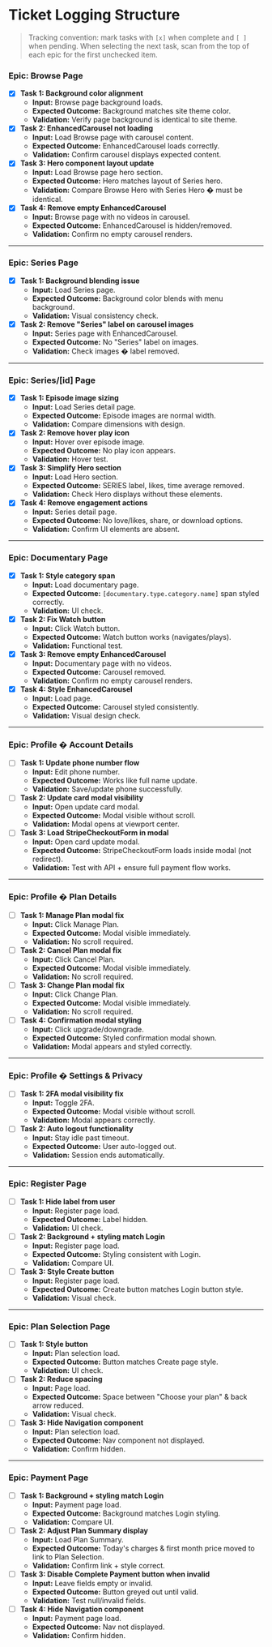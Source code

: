 # Ticket Logging Structure

> Tracking convention: mark tasks with `[x]` when complete and `[ ]` when pending. When selecting the next task, scan from the top of each epic for the first unchecked item.

### Epic: Browse Page

- [x] **Task 1: Background color alignment**
  - **Input:** Browse page background loads.
  - **Expected Outcome:** Background matches site theme color.
  - **Validation:** Verify page background is identical to site theme.
- [x] **Task 2: EnhancedCarousel not loading**
  - **Input:** Load Browse page with carousel content.
  - **Expected Outcome:** EnhancedCarousel loads correctly.
  - **Validation:** Confirm carousel displays expected content.
- [x] **Task 3: Hero component layout update**
  - **Input:** Load Browse page hero section.
  - **Expected Outcome:** Hero matches layout of Series hero.
  - **Validation:** Compare Browse Hero with Series Hero � must be identical.
- [x] **Task 4: Remove empty EnhancedCarousel**
  - **Input:** Browse page with no videos in carousel.
  - **Expected Outcome:** EnhancedCarousel is hidden/removed.
  - **Validation:** Confirm no empty carousel renders.

---

### Epic: Series Page

- [x] **Task 1: Background blending issue**
  - **Input:** Load Series page.
  - **Expected Outcome:** Background color blends with menu background.
  - **Validation:** Visual consistency check.
- [x] **Task 2: Remove "Series" label on carousel images**
  - **Input:** Series page with EnhancedCarousel.
  - **Expected Outcome:** No "Series" label on images.
  - **Validation:** Check images � label removed.

---

### Epic: Series/[id] Page

- [x] **Task 1: Episode image sizing**
  - **Input:** Load Series detail page.
  - **Expected Outcome:** Episode images are normal width.
  - **Validation:** Compare dimensions with design.
- [x] **Task 2: Remove hover play icon**
  - **Input:** Hover over episode image.
  - **Expected Outcome:** No play icon appears.
  - **Validation:** Hover test.
- [x] **Task 3: Simplify Hero section**
  - **Input:** Load Hero section.
  - **Expected Outcome:** SERIES label, likes, time average removed.
  - **Validation:** Check Hero displays without these elements.
- [x] **Task 4: Remove engagement actions**
  - **Input:** Series detail page.
  - **Expected Outcome:** No love/likes, share, or download options.
  - **Validation:** Confirm UI elements are absent.

---

### Epic: Documentary Page

- [x] **Task 1: Style category span**
  - **Input:** Load documentary page.
  - **Expected Outcome:** `[documentary.type.category.name]` span styled correctly.
  - **Validation:** UI check.
- [x] **Task 2: Fix Watch button**
  - **Input:** Click Watch button.
  - **Expected Outcome:** Watch button works (navigates/plays).
  - **Validation:** Functional test.
- [x] **Task 3: Remove empty EnhancedCarousel**
  - **Input:** Documentary page with no videos.
  - **Expected Outcome:** Carousel removed.
  - **Validation:** Confirm no empty carousel renders.
- [x] **Task 4: Style EnhancedCarousel**
  - **Input:** Load page.
  - **Expected Outcome:** Carousel styled consistently.
  - **Validation:** Visual design check.

---

### Epic: Profile � Account Details

- [ ] **Task 1: Update phone number flow**
  - **Input:** Edit phone number.
  - **Expected Outcome:** Works like full name update.
  - **Validation:** Save/update phone successfully.
- [ ] **Task 2: Update card modal visibility**
  - **Input:** Open update card modal.
  - **Expected Outcome:** Modal visible without scroll.
  - **Validation:** Modal opens at viewport center.
- [ ] **Task 3: Load StripeCheckoutForm in modal**
  - **Input:** Open card update modal.
  - **Expected Outcome:** StripeCheckoutForm loads inside modal (not redirect).
  - **Validation:** Test with API + ensure full payment flow works.

---

### Epic: Profile � Plan Details

- [ ] **Task 1: Manage Plan modal fix**
  - **Input:** Click Manage Plan.
  - **Expected Outcome:** Modal visible immediately.
  - **Validation:** No scroll required.
- [ ] **Task 2: Cancel Plan modal fix**
  - **Input:** Click Cancel Plan.
  - **Expected Outcome:** Modal visible immediately.
  - **Validation:** No scroll required.
- [ ] **Task 3: Change Plan modal fix**
  - **Input:** Click Change Plan.
  - **Expected Outcome:** Modal visible immediately.
  - **Validation:** No scroll required.
- [ ] **Task 4: Confirmation modal styling**
  - **Input:** Click upgrade/downgrade.
  - **Expected Outcome:** Styled confirmation modal shown.
  - **Validation:** Modal appears and styled correctly.

---

### Epic: Profile � Settings & Privacy

- [ ] **Task 1: 2FA modal visibility fix**
  - **Input:** Toggle 2FA.
  - **Expected Outcome:** Modal visible without scroll.
  - **Validation:** Modal appears correctly.
- [ ] **Task 2: Auto logout functionality**
  - **Input:** Stay idle past timeout.
  - **Expected Outcome:** User auto-logged out.
  - **Validation:** Session ends automatically.

---

### Epic: Register Page

- [ ] **Task 1: Hide label from user**
  - **Input:** Register page load.
  - **Expected Outcome:** Label hidden.
  - **Validation:** UI check.
- [ ] **Task 2: Background + styling match Login**
  - **Input:** Register page load.
  - **Expected Outcome:** Styling consistent with Login.
  - **Validation:** Compare UI.
- [ ] **Task 3: Style Create button**
  - **Input:** Register page load.
  - **Expected Outcome:** Create button matches Login button style.
  - **Validation:** Visual check.

---

### Epic: Plan Selection Page

- [ ] **Task 1: Style button**
  - **Input:** Plan selection load.
  - **Expected Outcome:** Button matches Create page style.
  - **Validation:** UI check.
- [ ] **Task 2: Reduce spacing**
  - **Input:** Page load.
  - **Expected Outcome:** Space between "Choose your plan" & back arrow reduced.
  - **Validation:** Visual check.
- [ ] **Task 3: Hide Navigation component**
  - **Input:** Plan selection load.
  - **Expected Outcome:** Nav component not displayed.
  - **Validation:** Confirm hidden.

---

### Epic: Payment Page

- [ ] **Task 1: Background + styling match Login**
  - **Input:** Payment page load.
  - **Expected Outcome:** Background matches Login styling.
  - **Validation:** Compare UI.
- [ ] **Task 2: Adjust Plan Summary display**
  - **Input:** Load Plan Summary.
  - **Expected Outcome:** Today's charges & first month price moved to link to Plan Selection.
  - **Validation:** Confirm link + style correct.
- [ ] **Task 3: Disable Complete Payment button when invalid**
  - **Input:** Leave fields empty or invalid.
  - **Expected Outcome:** Button greyed out until valid.
  - **Validation:** Test null/invalid fields.
- [ ] **Task 4: Hide Navigation component**
  - **Input:** Payment page load.
  - **Expected Outcome:** Nav not displayed.
  - **Validation:** Confirm hidden.
